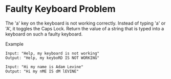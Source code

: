# Faulty Keyboard Problem

The 'a' key on the keyboard is not working correctly. Instead of typing 'a' or 'A', it toggles the Caps Lock. 
Return the value of a string that is typed into a keyboard on such a faulty keyboard.

Example
```
Input: "Help, my keyboard is not working"
Output: "Help, my keyboRD IS NOT WORKING"
```
```
Input: "Hi my name is Adam Levine"
Output: "Hi my nME IS dM lEVINE"  
```